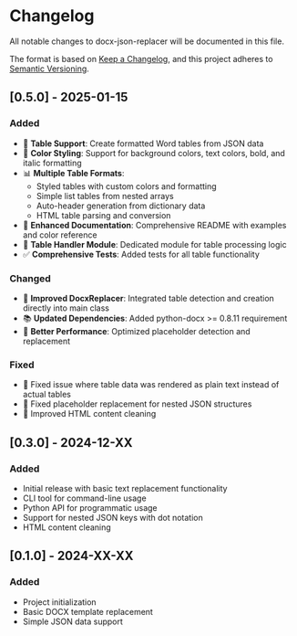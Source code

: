 # Changelog

All notable changes to docx-json-replacer will be documented in this file.

The format is based on [Keep a Changelog](https://keepachangelog.com/en/1.0.0/),
and this project adheres to [Semantic Versioning](https://semver.org/spec/v2.0.0.html).

## [0.5.0] - 2025-01-15

### Added
- 🎨 **Table Support**: Create formatted Word tables from JSON data
- 🎨 **Color Styling**: Support for background colors, text colors, bold, and italic formatting
- 📊 **Multiple Table Formats**: 
  - Styled tables with custom colors and formatting
  - Simple list tables from nested arrays
  - Auto-header generation from dictionary data
  - HTML table parsing and conversion
- 📝 **Enhanced Documentation**: Comprehensive README with examples and color reference
- 🧪 **Table Handler Module**: Dedicated module for table processing logic
- ✅ **Comprehensive Tests**: Added tests for all table functionality

### Changed
- 🔧 **Improved DocxReplacer**: Integrated table detection and creation directly into main class
- 📚 **Updated Dependencies**: Added python-docx >= 0.8.11 requirement
- 🚀 **Better Performance**: Optimized placeholder detection and replacement

### Fixed
- 🐛 Fixed issue where table data was rendered as plain text instead of actual tables
- 🐛 Fixed placeholder replacement for nested JSON structures
- 🐛 Improved HTML content cleaning

## [0.3.0] - 2024-12-XX

### Added
- Initial release with basic text replacement functionality
- CLI tool for command-line usage
- Python API for programmatic usage
- Support for nested JSON keys with dot notation
- HTML content cleaning

## [0.1.0] - 2024-XX-XX

### Added
- Project initialization
- Basic DOCX template replacement
- Simple JSON data support